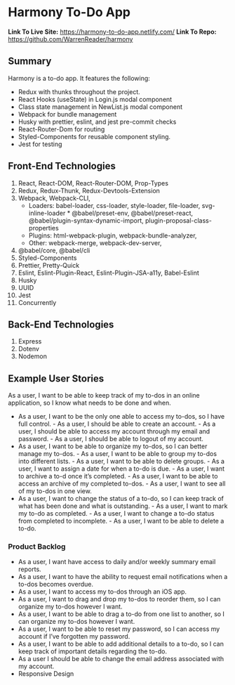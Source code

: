 # Harmony To-Do App

**Link To Live Site:** https://harmony-to-do-app.netlify.com/
**Link To Repo:** https://github.com/WarrenReader/harmony

## Summary

Harmony is a to-do app. It features the following:

- Redux with thunks throughout the project.
- React Hooks (useState) in Login.js modal component
- Class state management in NewList.js modal component
- Webpack for bundle management
- Husky with prettier, eslint, and jest pre-commit checks
- React-Router-Dom for routing
- Styled-Components for reusable component styling.
- Jest for testing

## Front-End Technologies

1. React, React-DOM, React-Router-DOM, Prop-Types
2. Redux, Redux-Thunk, Redux-Devtools-Extension
3. Webpack, Webpack-CLI,
   - Loaders: babel-loader, css-loader, style-loader, file-loader, svg-inline-loader \* @babel/preset-env, @babel/preset-react, @babel/plugin-syntax-dynamic-import, plugin-proposal-class-properties
   - Plugins: html-webpack-plugin, webpack-bundle-analyzer,
   - Other: webpack-merge, webpack-dev-server,
4. @babel/core, @babel/cli
5. Styled-Components
6. Prettier, Pretty-Quick
7. Eslint, Eslint-Plugin-React, Eslint-Plugin-JSA-a11y, Babel-Eslint
8. Husky
9. UUID
10. Jest
11. Concurrently

## Back-End Technologies

1.  Express
2.  Dotenv
3.  Nodemon

## Example User Stories

As a user, I want to be able to keep track of my to-dos in an online application, so I know what needs to be done and when.

- As a user, I want to be the only one able to access my to-dos, so I have full control. - As a user, I should be able to create an account. - As a user, I should be able to access my account through my email and password. - As a user, I should be able to logout of my account.
- As a user, I want to be able to organize my to-dos, so I can better manage my to-dos. - As a user, I want to be able to group my to-dos into different lists. - As a user, I want to be able to delete groups. - As a user, I want to assign a date for when a to-do is due. - As a user, I want to archive a to-d once it’s completed. - As a user, I want to be able to access an archive of my completed to-dos. - As a user, I want to see all of my to-dos in one view.
- As a user, I want to change the status of a to-do, so I can keep track of what has been done and what is outstanding. - As a user, I want to mark my to-do as completed. - As a user, I want to change a to-do status from completed to incomplete. - As a user, I want to be able to delete a to-do.

### Product Backlog

- As a user, I want have access to daily and/or weekly summary email reports.
- As a user, I want to have the ability to request email notifications when a to-dos becomes overdue.
- As a user, I want to access my to-dos through an iOS app.
- As a user, I want to drag and drop my to-dos to reorder them, so I can organize my to-dos however I want.
- As a user, I want to be able to drag a to-do from one list to another, so I can organize my to-dos however I want.
- As a user, I want to be able to reset my password, so I can access my account if I’ve forgotten my password.
- As a user, I want to be able to add additional details to a to-do, so I can keep track of important details regarding the to-do.
- As a user I should be able to change the email address associated with my account.
- Responsive Design
